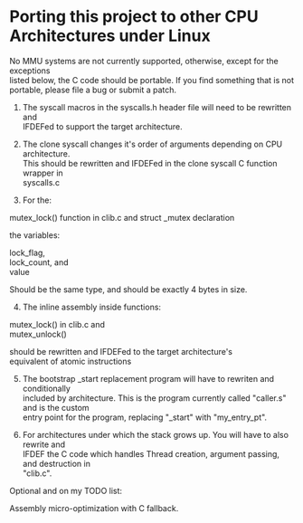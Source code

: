 # Porting this project to other CPU Architectures under Linux  
  
No MMU systems are not currently supported, otherwise, except for the exceptions  
listed below, the C code should be portable.  If you find something that is not  
portable, please file a bug or submit a patch.  
  
1) The syscall macros in the syscalls.h header file will need to be rewritten and  
IFDEFed to support the target architecture.  
  
2) The clone syscall changes it's order of arguments depending on CPU architecture.  
This should be rewritten and IFDEFed in the clone syscall C function wrapper in  
syscalls.c  
  
3) For the:  
  
mutex_lock() function in clib.c and 
struct _mutex declaration  
  
the variables:  
  
lock_flag,  
lock_count, and  
value  
  
Should be the same type, and should be exactly 4 bytes in size.  
  
4) The inline assembly inside functions:  
  
mutex_lock() in clib.c and  
mutex_unlock()  
  
should be rewritten and IFDEFed to the target architecture's  
equivalent of atomic instructions  
  
5) The bootstrap _start replacement program will have to rewriten and conditionally  
included by architecture.  This is the program currently called "caller.s" and is the custom  
entry point for the program, replacing "_start" with "my_entry_pt".  
  
6) For architectures under which the stack grows up.  You will have to also rewrite and  
IFDEF the C code which handles Thread creation, argument passing, and destruction in  
"clib.c".  
  
Optional and on my TODO list:  
  
Assembly micro-optimization with C fallback.  
